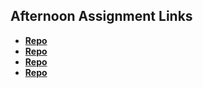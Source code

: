 ## Afternoon Assignment Links

* **[Repo](https://github.com/AJVancattenburch/<ASSIGNMENT_REPO>)**
* **[Repo](https://github.com/AJVancattenburch/<ASSIGNMENT_REPO>)**
* **[Repo](https://github.com/AJVancattenburch/<ASSIGNMENT_REPO>)**
* **[Repo](https://github.com/AJVancattenburch/<ASSIGNMENT_REPO>)**
